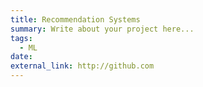 ```yaml
---
title: Recommendation Systems
summary: Write about your project here...
tags:
  - ML
date:
external_link: http://github.com
---
```


